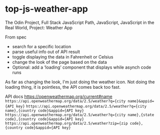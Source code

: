 # top-js-weather-app
The Odin Project, Full Stack JavaScript Path, JavaScript, JavaScript in the Real World, Project: Weather App

From spec
- search for a specific location
- parse useful info out of API result
- toggle displaying the data in Fahrenheit or Celsius
- change the look of the page based on the data
- Optional: add a ‘loading’ component that displays while asynch code runs

As far as changing the look, I'm just doing the weather icon.
Not doing the loading thing, it is pointless, the API comes back too fast.

API docs
https://openweathermap.org/current#name
`https://api.openweathermap.org/data/2.5/weather?q={city name}&appid={API key}`
`https://api.openweathermap.org/data/2.5/weather?q={city name},{country code}&appid={API key}`
`https://api.openweathermap.org/data/2.5/weather?q={city name},{state code},{country code}&appid={API key}`
`https://api.openweathermap.org/data/2.5/weather?zip={zip code},{country code}&appid={API key}`
